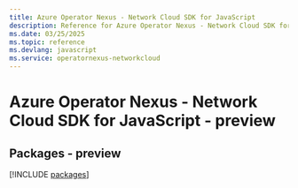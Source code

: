 ```yaml
---
title: Azure Operator Nexus - Network Cloud SDK for JavaScript
description: Reference for Azure Operator Nexus - Network Cloud SDK for JavaScript
ms.date: 03/25/2025
ms.topic: reference
ms.devlang: javascript
ms.service: operatornexus-networkcloud
---
```

# Azure Operator Nexus - Network Cloud SDK for JavaScript - preview
## Packages - preview
[!INCLUDE [packages](operator-nexus---network-cloud-index.md)]